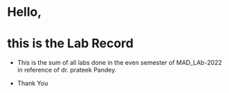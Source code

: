 # Hello,
# this is the Lab Record 



- This is the sum of all labs done in the even semester of MAD_LAb-2022 in reference of dr. prateek Pandey. 


- Thank You
